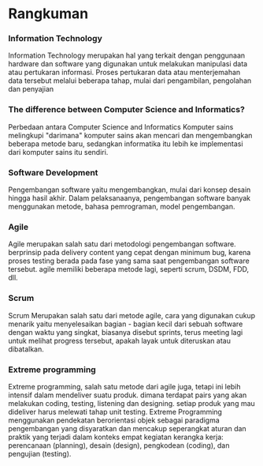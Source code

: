 # Rangkuman

### Information Technology
Information Technology merupakan hal yang terkait dengan penggunaan hardware dan software yang digunakan untuk melakukan manipulasi data atau pertukaran informasi. Proses pertukaran data atau menterjemahan data tersebut melalui beberapa tahap, mulai dari pengambilan, pengolahan dan penyajian

### The difference between Computer Science and Informatics?
Perbedaan antara Computer Science and Informatics Komputer sains melingkupi "darimana" komputer sains akan mencari dan mengembangkan beberapa metode baru, sedangkan informatika itu lebih ke implementasi dari komputer sains itu sendiri.

### Software Development
Pengembangan software yaitu mengembangkan, mulai dari konsep desain hingga hasil akhir. Dalam pelaksanaanya, pengembangan software banyak menggunakan metode, bahasa pemrograman, model pengembangan.

### Agile
Agile merupakan salah satu dari metodologi pengembangan software. berprinsip pada delivery content yang cepat dengan minimum bug, karena proses testing berada pada fase yang sama saat pengembangan software tersebut. agile memiliki beberapa metode lagi, seperti scrum, DSDM, FDD, dll.

### Scrum
Scrum Merupakan salah satu dari metode agile, cara yang digunakan cukup menarik yaitu menyelesaikan bagian - bagian kecil dari sebuah software dengan waktu yang singkat, biasanya disebut sprints, terus meeting lagi untuk melihat progress tersebut, apakah layak untuk diteruskan atau dibatalkan. 

### Extreme programming
Extreme programming, salah satu metode dari agile juga, tetapi ini lebih intensif dalam mendeliver suatu produk. dimana terdapat pairs yang akan melakukan coding, testing, listening dan designing. setiap produk yang mau dideliver harus melewati tahap unit testing. Extreme Programming menggunakan pendekatan berorientasi objek sebagai paradigma pengembangan yang disyaratkan dan mencakup seperangkat aturan dan praktik yang terjadi dalam konteks empat kegiatan kerangka kerja: perencanaan (planning), desain (design), pengkodean (coding), dan pengujian (testing).

